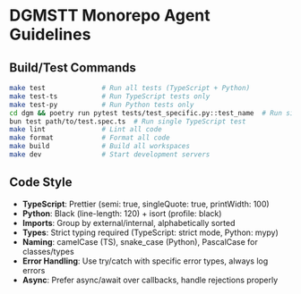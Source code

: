 # DGMSTT Monorepo Agent Guidelines

## Build/Test Commands

```bash
make test              # Run all tests (TypeScript + Python)
make test-ts           # Run TypeScript tests only
make test-py           # Run Python tests only
cd dgm && poetry run pytest tests/test_specific.py::test_name  # Run single Python test
bun test path/to/test.spec.ts  # Run single TypeScript test
make lint              # Lint all code
make format            # Format all code
make build             # Build all workspaces
make dev               # Start development servers
```

## Code Style

- **TypeScript**: Prettier (semi: true, singleQuote: true, printWidth: 100)
- **Python**: Black (line-length: 120) + isort (profile: black)
- **Imports**: Group by external/internal, alphabetically sorted
- **Types**: Strict typing required (TypeScript: strict mode, Python: mypy)
- **Naming**: camelCase (TS), snake_case (Python), PascalCase for classes/types
- **Error Handling**: Use try/catch with specific error types, always log errors
- **Async**: Prefer async/await over callbacks, handle rejections properly
